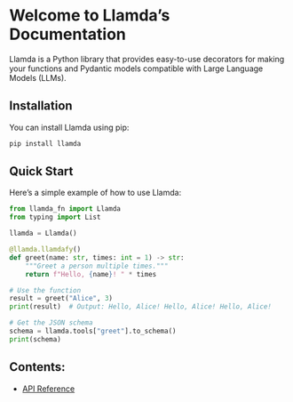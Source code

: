 # Welcome to Llamda’s Documentation

Llamda is a Python library that provides easy-to-use decorators for making your functions and Pydantic models compatible with Large Language Models (LLMs).

## Installation

You can install Llamda using pip:

```bash
pip install llamda
```

## Quick Start

Here’s a simple example of how to use Llamda:

```python
from llamda_fn import Llamda
from typing import List

llamda = Llamda()

@llamda.llamdafy()
def greet(name: str, times: int = 1) -> str:
    """Greet a person multiple times."""
    return f"Hello, {name}! " * times

# Use the function
result = greet("Alice", 3)
print(result)  # Output: Hello, Alice! Hello, Alice! Hello, Alice!

# Get the JSON schema
schema = llamda.tools["greet"].to_schema()
print(schema)
```

## Contents:

* [API Reference](api_reference.md)
